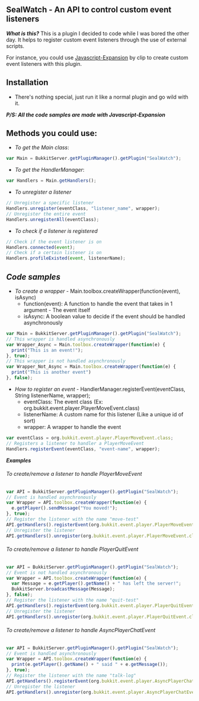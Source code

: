 ## SealWatch - An API to control custom event listeners

***What is this?*** This is a plugin I decided to code while I was bored the other day. It helps to register custom event listeners through the use of external scripts.

For instance, you could use <a href="https://github.com/PlaceholderAPI/Javascript-Expansion">Javascript-Expansion</a> by clip to create custom event listeners with this plugin.

## Installation
- There's nothing special, just run it like a normal plugin and go wild with it.

***P/S: All the code samples are made with Javascript-Expansion***

## Methods you could use:
- *To get the Main class*:
```javascript
var Main = BukkitServer.getPluginManager().getPlugin("SealWatch");
```
- *To get the HandlerManager*:
```javascript
var Handlers = Main.getHandlers();
```
- *To unregister a listener*
```javascript
// Unregister a specific listener
Handlers.unregister(eventClass, "listener_name", wrapper);
// Unregister the entire event
Handlers.unregisterAll(eventClass);
```

- *To check if a listener is registered*
```javascript
// Check if the event listener is on
Handlers.connected(event);
// Check if a certain listener is on
Handlers.profileExisted(event, listenerName);
```

## ***Code samples***
- *To create a wrapper* - Main.toolbox.createWrapper(function(event), isAsync)
  - function(event): A function to handle the event that takes in 1 argument - The event itself
  - isAsync: A boolean value to decide if the event should be handled asynchronously
```javascript
var Main = BukkitServer.getPluginManager().getPlugin("SealWatch");
// This wrapper is handled asynchronously
var Wrapper_Async = Main.toolbox.createWrapper(function(e) {
  print("This is an event!");
}, true);
// This wrapper is not handled asynchronously
var Wrapper_Not_Async = Main.toolbox.createWrapper(function(e) {
  print("This is another event")
}, false);
```
- *How to register an event* - HandlerManager.registerEvent(eventClass, String listenerName, wrapper);
  - eventClass: The event class (Ex: org.bukkit.event.player.PlayerMoveEvent.class)
  - listenerName: A custom name for this listener (Like a unique id of sort)
  - wrapper: A wrapper to handle the event
```javascript
var eventClass = org.bukkit.event.player.PlayerMoveEvent.class;
// Registers a listener to handler a PlayerMoveEvent
Handlers.registerEvent(eventClass, "event-name", wrapper);
```
***Examples***

###### To create/remove a listener to handle PlayerMoveEvent
```javascript
var API = BukkitServer.getPluginManager().getPlugin("SealWatch");
// Event is handled asynchronously
var Wrapper = API.toolbox.createWrapper(function(e) {
  e.getPlayer().sendMessage("You moved!");
}, true);
// Register the listener with the name "move-test"
API.getHandlers().registerEvent(org.bukkit.event.player.PlayerMoveEvent.class, "move-test", Wrapper);
// Unregister the listener
API.getHandlers().unregister(org.bukkit.event.player.PlayerMoveEvent.class, "move-test");
```

###### To create/remove a listener to handle PlayerQuitEvent
```javascript
var API = BukkitServer.getPluginManager().getPlugin("SealWatch");
// Event is not handled asynchronously
var Wrapper = API.toolbox.createWrapper(function(e) {
  var Message = e.getPlayer().getName() + " has left the server!";
  BukkitServer.broadcastMessage(Message);
}, false);
// Register the listener with the name "quit-test"
API.getHandlers().registerEvent(org.bukkit.event.player.PlayerQuitEvent.class, "quit-test", Wrapper);
// Unregister the listener
API.getHandlers().unregister(org.bukkit.event.player.PlayerQuitEvent.class, "quit-test");
```

###### To create/remove a listener to handle AsyncPlayerChatEvent
```javascript
var API = BukkitServer.getPluginManager().getPlugin("SealWatch");
// Event is handled asynchronously
var Wrapper = API.toolbox.createWrapper(function(e) {
  print(e.getPlayer().getName() + " said " + e.getMessage());
}, true);
// Register the listener with the name "talk-log"
API.getHandlers().registerEvent(org.bukkit.event.player.AsyncPlayerChatEvent.class, "talk-log", Wrapper);
// Unregister the listener
API.getHandlers().unregister(org.bukkit.event.player.AsyncPlayerChatEvent.class, "talk-log");
```
